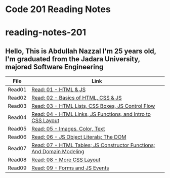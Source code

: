 # Code 201 Reading Notes
# reading-notes-201
## Hello, This is Abdullah Nazzal I'm 25 years old, I'm graduated from the Jadara University, majored Software Engineering 


| File      | Link |
| ----------- | ----------- |
| Read01  | [Read: 01 - HTML & JS](class-01.md)|
| Read02  | [Read: 02 - Basics of HTML, CSS & JS](class-02.md)|
| Read03  | [Read: 03 - HTML Lists, CSS Boxes, JS Control Flow](class-03.md)|
| Read04  | [Read: 04 - HTML Links, JS Functions, and Intro to CSS Layout](class-04.md)|
| Read05  | [Read: 05 - Images, Color, Text](class-05.md)|
| Read06  | [Read: 06 - JS Object Literals; The DOM](class-06.md)|
| Read07  | [Read: 07 - HTML Tables; JS Constructor Functions; And Domain Modeling](class-07.md)|
| Read08  | [Read: 08 - More CSS Layout](class-08.md)|
| Read09  | [Read: 09 - Forms and JS Events](class-09.md)|




